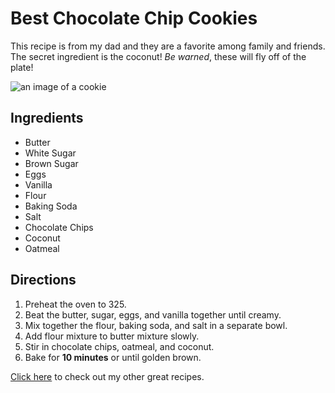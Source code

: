 # Best Chocolate Chip Cookies

This recipe is from my dad and they are a favorite among family and friends. The secret ingredient is the coconut! _Be warned_, these will fly off of the plate!

![an image of a cookie](http://lorempixel.com/400/200/)

## Ingredients
* Butter
* White Sugar
* Brown Sugar
* Eggs
* Vanilla
* Flour
* Baking Soda
* Salt
* Chocolate Chips
* Coconut
* Oatmeal

## Directions
1. Preheat the oven to 325.
2. Beat the butter, sugar, eggs, and vanilla together until creamy.
3. Mix together the flour, baking soda, and salt in a separate bowl.
4. Add flour mixture to butter mixture slowly.
5. Stir in chocolate chips, oatmeal, and coconut.
6. Bake for **10 minutes** or until golden brown.

[Click here](http://allrecipes.com/) to check out my other great recipes.
